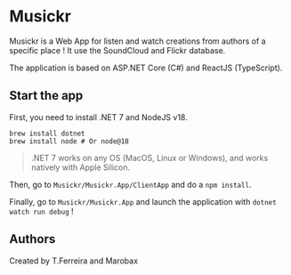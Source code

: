 # Musickr

Musickr is a Web App for listen and watch creations from authors of a specific place ! It use the SoundCloud and Flickr database.

The application is based on ASP.NET Core (C#) and ReactJS (TypeScript).

## Start the app

First, you need to install .NET 7 and NodeJS v18.

```
brew install dotnet
brew install node # Or node@18
```

> .NET 7 works on any OS (MacOS, Linux or Windows), and works natively with Apple Silicon.

Then, go to `Musickr/Musickr.App/ClientApp` and do a `npm install`.

Finally, go to `Musickr/Musickr.App` and launch the application with `dotnet watch run debug` !

## Authors

Created by T.Ferreira and Marobax
